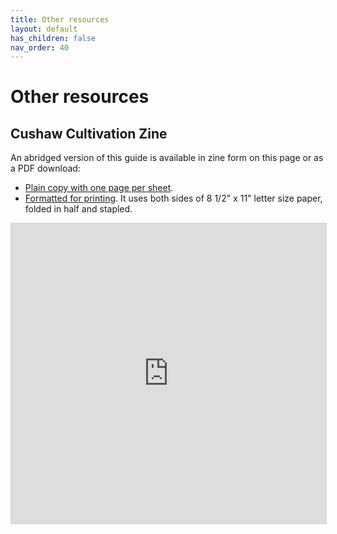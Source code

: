 ```yaml
---
title: Other resources
layout: default
has_children: false
nav_order: 40
---
```


# Other resources

## Cushaw Cultivation Zine

An abridged version of this guide is available in zine form on this page or as a PDF download:

- <a href="/assets/commonwealth-cushaw-zine-2025-02-07.pdf">Plain copy with one page per sheet</a>.
- <a href="/assets/commonwealth-cushaw-zine-bifold-2025-02-07-printable-bifold.pdf">Formatted for printing</a>. It uses both sides of 8 1/2" x 11" letter size paper, folded in half and stapled. 

<iframe allowfullscreen="allowfullscreen" scrolling="no" class="fp-iframe" style="border: 1px solid lightgray; width: 100%; height: 30rem;" src="https://heyzine.com/flip-book/c5d5b4b224.html"></iframe>